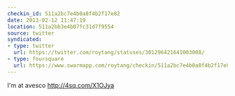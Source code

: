 ```yaml
---
checkin_id: 511a2bc7e4b0a8f4b2f17e82
date: 2013-02-12 11:47:19
location: 511a2bb3e4b07fc31d7f9554
source: twitter
syndicated:
- type: twitter
  url: https://twitter.com/roytang/statuses/301296421641003008/
- type: foursquare
  url: https://www.swarmapp.com/roytang/checkin/511a2bc7e4b0a8f4b2f17e82
---
```


I'm at avesco http://4sq.com/X1OJya
